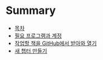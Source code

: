 # Summary

* [목차](README.md)
* [필요 프로그램과 계정](chapter1.md)
* [작업할 책을 GitHub에서 받아와 열기](github.md)
* [새 챕터 만들기](addnewchapter.md)

